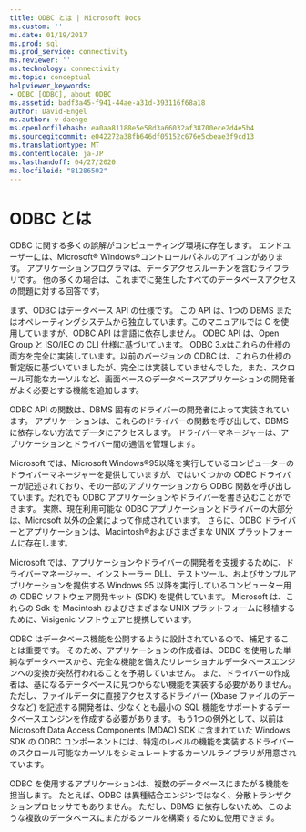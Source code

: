 ```yaml
---
title: ODBC とは | Microsoft Docs
ms.custom: ''
ms.date: 01/19/2017
ms.prod: sql
ms.prod_service: connectivity
ms.reviewer: ''
ms.technology: connectivity
ms.topic: conceptual
helpviewer_keywords:
- ODBC [ODBC], about ODBC
ms.assetid: badf3a45-f941-44ae-a31d-393116f68a18
author: David-Engel
ms.author: v-daenge
ms.openlocfilehash: ea0aa81188e5e58d3a66032af38700ece2d4e5b4
ms.sourcegitcommit: e042272a38fb646df05152c676e5cbeae3f9cd13
ms.translationtype: MT
ms.contentlocale: ja-JP
ms.lasthandoff: 04/27/2020
ms.locfileid: "81286502"
---
```

# <a name="what-is-odbc"></a>ODBC とは
ODBC に関する多くの誤解がコンピューティング環境に存在します。 エンドユーザーには、Microsoft® Windows®コントロールパネルのアイコンがあります。 アプリケーションプログラマは、データアクセスルーチンを含むライブラリです。 他の多くの場合は、これまでに発生したすべてのデータベースアクセスの問題に対する回答です。  
  
 まず、ODBC はデータベース API の仕様です。 この API は、1つの DBMS またはオペレーティングシステムから独立しています。このマニュアルでは C を使用していますが、ODBC API は言語に依存しません。 ODBC API は、Open Group と ISO/IEC の CLI 仕様に基づいています。 ODBC 3.*x*はこれらの仕様の両方を完全に実装しています。以前のバージョンの ODBC は、これらの仕様の暫定版に基づいていましたが、完全には実装していませんでした。また、スクロール可能なカーソルなど、画面ベースのデータベースアプリケーションの開発者がよく必要とする機能を追加します。  
  
 ODBC API の関数は、DBMS 固有のドライバーの開発者によって実装されています。 アプリケーションは、これらのドライバーの関数を呼び出して、DBMS に依存しない方法でデータにアクセスします。 ドライバーマネージャーは、アプリケーションとドライバー間の通信を管理します。  
  
 Microsoft では、Microsoft Windows®95以降を実行しているコンピューターのドライバーマネージャーを提供していますが、ではいくつかの ODBC ドライバーが記述されており、その一部のアプリケーションから ODBC 関数を呼び出しています。だれでも ODBC アプリケーションやドライバーを書き込むことができます。 実際、現在利用可能な ODBC アプリケーションとドライバーの大部分は、Microsoft 以外の企業によって作成されています。 さらに、ODBC ドライバーとアプリケーションは、Macintosh®およびさまざまな UNIX プラットフォームに存在します。  
  
 Microsoft では、アプリケーションやドライバーの開発者を支援するために、ドライバーマネージャー、インストーラー DLL、テストツール、およびサンプルアプリケーションを提供する Windows 95 以降を実行しているコンピューター用の ODBC ソフトウェア開発キット (SDK) を提供しています。 Microsoft は、これらの Sdk を Macintosh およびさまざまな UNIX プラットフォームに移植するために、Visigenic ソフトウェアと提携しています。  
  
 ODBC はデータベース機能を公開するように設計されているので、補足することは重要です。 そのため、アプリケーションの作成者は、ODBC を使用した単純なデータベースから、完全な機能を備えたリレーショナルデータベースエンジンへの変換が突然行われることを予期していません。 また、ドライバーの作成者は、基になるデータベースに見つからない機能を実装する必要がありません。 ただし、ファイルデータに直接アクセスするドライバー (Xbase ファイルのデータなど) を記述する開発者は、少なくとも最小の SQL 機能をサポートするデータベースエンジンを作成する必要があります。 もう1つの例外として、以前は Microsoft Data Access Components (MDAC) SDK に含まれていた Windows SDK の ODBC コンポーネントには、特定のレベルの機能を実装するドライバーのスクロール可能なカーソルをシミュレートするカーソルライブラリが用意されています。  
  
 ODBC を使用するアプリケーションは、複数のデータベースにまたがる機能を担当します。 たとえば、ODBC は異種結合エンジンではなく、分散トランザクションプロセッサでもありません。 ただし、DBMS に依存しないため、このような複数のデータベースにまたがるツールを構築するために使用できます。
